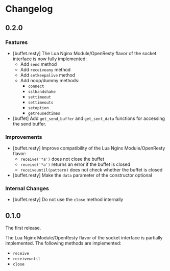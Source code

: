 # Changelog

## 0.2.0

### Features

  * [buffet.resty] The Lua Nginx Module/OpenResty flavor of the socket interface is now fully implemented:
    - Add `send` method
    - Add `receiveany` method
    - Add `setkeepalive` method
    - Add noop/dummy methods:
      + `connect`
      + `sslhandshake`
      + `settimeout`
      + `settimeouts`
      + `setoption`
      + `getreusedtimes`
  * [buffet] Add `get_send_buffer` and `get_sent_data` functions for accessing the send buffer.

### Improvements

  * [buffet.resty] Improve compatibility of the Lua Nginx Module/OpenResty flavor:
    - `receive('*a')` does not close the buffet
    - `receive('*a')` returns an error if the buffet is closed
    - `receiveuntil(pattern)` does not check whether the buffet is closed
  * [buffet.resty] Make the `data` parameter of the constructor optional

### Internal Changes

  * [buffet.resty] Do not use the `close` method internally

## 0.1.0

The first release.

The Lua Nginx Module/OpenResty flavor of the socket interface is partially implemented. The following methods are implemented:
  * `receive`
  * `receiveuntil`
  * `close`
